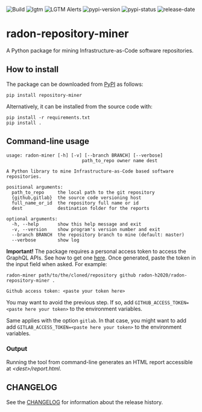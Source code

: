 ![Build](https://github.com/radon-h2020/radon-repository-miner/workflows/Build/badge.svg)
![lgtm](https://img.shields.io/lgtm/grade/python/github/radon-h2020/radon-repository-miner)
![LGTM Alerts](https://img.shields.io/lgtm/alerts/github/radon-h2020/radon-repository-miner)
![pypi-version](https://img.shields.io/pypi/v/repository-miner)
![pypi-status](https://img.shields.io/pypi/status/repository-miner)
![release-date](https://img.shields.io/github/release-date/radon-h2020/radon-repository-miner)


# radon-repository-miner
A Python package for mining Infrastructure-as-Code software repositories.

## How to install

The package can be downloaded from [PyPI](https://pypi.org/project/repository-miner/) as follows:

```pip install repository-miner```

Alternatively, it can be installed from the source code with:

```
pip install -r requirements.txt
pip install .
```

## Command-line usage

```
usage: radon-miner [-h] [-v] [--branch BRANCH] [--verbose]
                            path_to_repo owner name dest

A Python library to mine Infrastructure-as-Code based software repositories.

positional arguments:
  path_to_repo     the local path to the git repository
  {github,gitlab}  the source code versioning host
  full_name_or_id  the repository full name or id
  dest             destination folder for the reports

optional arguments:
  -h, --help       show this help message and exit
  -v, --version    show program's version number and exit
  --branch BRANCH  the repository branch to mine (default: master)
  --verbose        show log
```

**Important!** The package requires a personal access token to access the GraphQL APIs. See how to get one [here](https://github.com/settings/tokens).
Once generated, paste the token in the input field when asked. For example:

```
radon-miner path/to/the/cloned/repository github radon-h2020/radon-repository-miner .

Github access token: <paste your token here>
```  

You may want to avoid the previous step. If so, add ```GITHUB_ACCESS_TOKEN=<paste here your token>``` to the environment variables.

Same applies with the option `gitlab`. In that case, you might want to add  add ```GITLAB_ACCESS_TOKEN=<paste here your token>``` to the environment variables.

### Output
Running the tool from command-line generates an HTML report accessible at *\<dest\>/report.html*.


## CHANGELOG
See the [CHANGELOG](CHANGELOG.md) for information about the release history.
